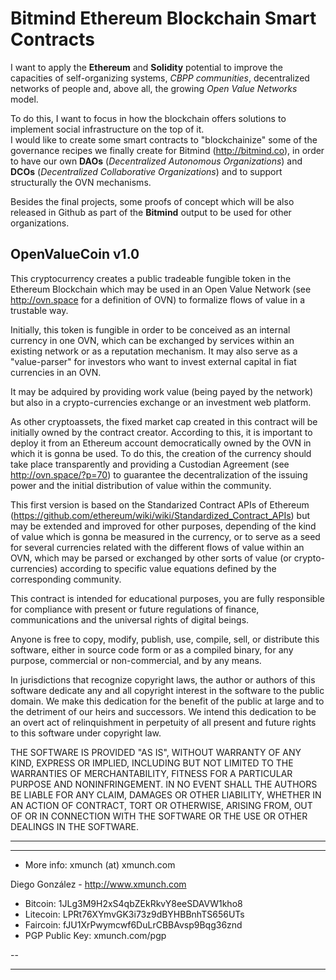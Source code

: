 # Bitmind Ethereum Blockchain Smart Contracts

I want to apply the **Ethereum** and **Solidity** potential to improve the
capacities of self-organizing systems, *CBPP communities*, decentralized networks of people
and, above all, the growing *Open Value Networks* model. 

To do this, I want to focus in how the blockchain offers solutions to implement social infrastructure on the top of it.  
I would like to create some smart contracts to "blockchainize" some of the governance recipes 
we finally create for Bitmind (http://bitmind.co), in order to have our own **DAOs** (*Decentralized Autonomous Organizations*)
and **DCOs** (*Decentralized Collaborative Organizations*) and to support structurally the OVN mechanisms. 

Besides the final projects, some proofs of concept which will be also released in Github as part of
the **Bitmind** output to be used for other organizations.


## OpenValueCoin v1.0

This cryptocurrency creates a public tradeable fungible token
in the Ethereum Blockchain which may be used in an Open Value Network
(see http://ovn.space for a definition of OVN) to formalize flows of value
in a trustable way.

Initially, this token is fungible in order to be conceived as an internal
currency in one OVN, which can be exchanged by services within an existing
network or as a reputation mechanism. It may also serve as a "value-parser"
for investors who want to invest external capital in fiat currencies in 
an OVN.

It may be adquired by providing work value (being payed by the network) but
also in a crypto-currencies exchange or an investment web platform.

As other cryptoassets, the fixed market cap created in this contract
will be initially owned by the contract creator. According to this, 
it is important to deploy it from an Ethereum account democratically owned
by the OVN in which it is gonna be used. To do this, the creation of the 
currency should take place transparently and providing a Custodian Agreement 
(see http://ovn.space/?p=70) to guarantee the decentralization of the 
issuing power and the initial distribution of value within the community.

This first version is based on the Standarized Contract APIs of Ethereum
(https://github.com/ethereum/wiki/wiki/Standardized_Contract_APIs) but may
be extended and improved for other purposes, depending of the kind of value
which is gonna be measured in the currency, or to serve as a seed for several
currencies related with the different flows of value within an OVN, which
may be parsed or exchanged by other sorts of value (or crypto-currencies) 
according to specific value equations defined by the corresponding community.
 
This contract is intended for educational purposes, you are fully responsible 
for compliance with present or future regulations of finance, communications
and the universal rights of digital beings.

Anyone is free to copy, modify, publish, use, compile, sell, or
distribute this software, either in source code form or as a compiled
binary, for any purpose, commercial or non-commercial, and by any
means.

In jurisdictions that recognize copyright laws, the author or authors
of this software dedicate any and all copyright interest in the
software to the public domain. We make this dedication for the benefit
of the public at large and to the detriment of our heirs and
successors. We intend this dedication to be an overt act of
relinquishment in perpetuity of all present and future rights to this
software under copyright law.

THE SOFTWARE IS PROVIDED "AS IS", WITHOUT WARRANTY OF ANY KIND,
EXPRESS OR IMPLIED, INCLUDING BUT NOT LIMITED TO THE WARRANTIES OF
MERCHANTABILITY, FITNESS FOR A PARTICULAR PURPOSE AND NONINFRINGEMENT.
IN NO EVENT SHALL THE AUTHORS BE LIABLE FOR ANY CLAIM, DAMAGES OR
OTHER LIABILITY, WHETHER IN AN ACTION OF CONTRACT, TORT OR OTHERWISE,
ARISING FROM, OUT OF OR IN CONNECTION WITH THE SOFTWARE OR THE USE OR
OTHER DEALINGS IN THE SOFTWARE.

**********************************************

--- 

* More info: xmunch (at) xmunch.com

Diego González - http://www.xmunch.com

* Bitcoin: 1JLg3M9H2xS4qbZEkRkvY8eeSDAVW1kho8
* Litecoin: LPRt76XYmvGK3i73z9dBYHBBnhTS656UTs
* Faircoin: fJU1XrPwymcwf6DuLrCBBAvsp9Bqg36znd
* PGP Public Key: xmunch.com/pgp


--

**********************************************

